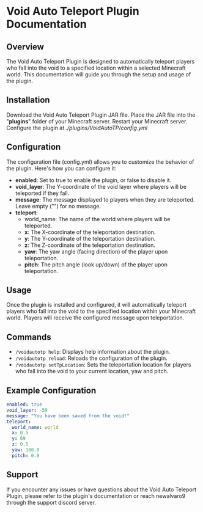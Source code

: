 # Void Auto Teleport Plugin Documentation

## Overview

The Void Auto Teleport Plugin is designed to automatically teleport players who fall into the void to a specified location within a selected Minecraft world. This documentation will guide you through the setup and usage of the plugin.

## Installation
Download the Void Auto Teleport Plugin JAR file.
Place the JAR file into the "**plugins**" folder of your Minecraft server.
Restart your Minecraft server.
Configure the plugin at _./plugins/VoidAutoTP/config.yml_

## Configuration

The configuration file (config.yml) allows you to customize the behavior of the plugin. Here's how you can configure it:

- **enabled**: Set to true to enable the plugin, or false to disable it.
- **void_layer**: The Y-coordinate of the void layer where players will be teleported if they fall.
- **message**: The message displayed to players when they are teleported. Leave empty ("") for no message.
- **teleport**:
    - world_name: The name of the world where players will be teleported.
    - **x**: The X-coordinate of the teleportation destination.
    - **y**: The Y-coordinate of the teleportation destination.
    - **z**: The Z-coordinate of the teleportation destination.
    - **yaw**: The yaw angle (facing direction) of the player upon teleportation.
    - **pitch**: The pitch angle (look up/down) of the player upon teleportation.
## Usage
Once the plugin is installed and configured, it will automatically teleport players who fall into the void to the specified location within your Minecraft world. Players will receive the configured message upon teleportation.

## Commands

- `/voidautotp help`: Displays help information about the plugin.
- `/voidautotp reload`: Reloads the configuration of the plugin.
- `/voidautotp setTpLocation`: Sets the teleportation location for players who fall into the void to your current location, yaw and pitch.

## Example Configuration
```yml
enabled: true
void_layer: -59
message: "You have been saved from the void!"
teleport:
  world_name: world
  x: 0.5
  y: 69
  z: 0.5
  yaw: 180.0
  pitch: 0.0
```
## Support
If you encounter any issues or have questions about the Void Auto Teleport Plugin, please refer to the plugin's documentation or reach newalvaro9 through the support discord server.

